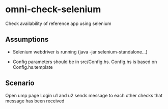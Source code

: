# omni-check-selenium

Check availability of reference app using selenium
## Assumptions
 - Selenium webdriver is running (java -jar selenium-standalone...)

 - Config parameters should be in src/Config.hs. Config.hs is based on Config.hs.template

## Scenario
Open ump page
Login u1 and u2
sends message to each other
checks that message has been received
